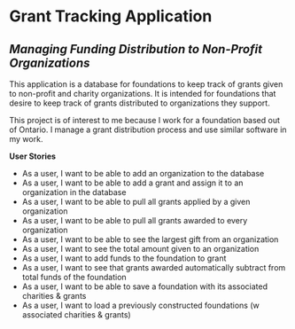 # **Grant Tracking Application**
## *Managing Funding Distribution to Non-Profit Organizations*

This application is a database for foundations to keep track of grants given to non-profit and charity organizations. 
It is intended for foundations that desire to keep track of grants distributed to organizations they support.

This project is of interest to me because I work for a foundation based out of Ontario. I manage a grant distribution 
process and use similar software in my work.

**User Stories**
 - As a user, I want to be able to add an organization to the database
 - As a user, I want to be able to add a grant and assign it to an organization in the database
 - As a user, I want to be able to pull all grants applied by a given organization
 - As a user, I want to be able to pull all grants awarded to every organization
 - As a user, I want to be able to see the largest gift from an organization
 - As a user, I want to see the total amount given to an organization
 - As a user, I want to add funds to the foundation to grant
 - As a user, I want to see that grants awarded automatically subtract from total funds of the foundation
 - As a user, I want to be able to save a foundation with its associated charities & grants
 - As a user, I want to load a previously constructed foundations (w associated charities & grants)


